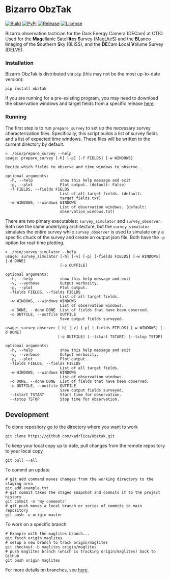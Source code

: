 # Bizarro ObzTak

[![Build](https://img.shields.io/travis/kadrlica/obztak.svg)](https://travis-ci.org/kadrlica/obztak)
[![PyPI](https://img.shields.io/pypi/v/obztak.svg)](https://pypi.python.org/pypi/obztak)
[![Release](https://img.shields.io/github/release/kadrlica/obztak.svg)](../../releases)
[![License](https://img.shields.io/badge/license-MIT-blue.svg)](../../)

Bizarro observation tactician for the Dark Energy Camera (DECam) at CTIO. Used for the **Mag**ellanic Satel**lite**s **S**urvey (MagLiteS) and the **BL**anco **I**maging of the **S**outhern **S**ky (BLISS), and the **DE**Cam **L**ocal **V**olume Survey (DELVE).

### Installation

Bizarro ObzTak is distributed via `pip` (this may not be the most up-to-date version):
```
pip install obztak
```

If you are running for a pre-existing program, you may need to download the observation windows and target fields from a specific release [here](../../releases).

### Running

The first step is to run `prepare_survey` to set up the necessary survey characterization files. Specifically, this script builds a list of survey fields and a list of expected time windows. These files will be written to the current directory by default.
```
> ./bin/prepare_survey --help
usage: prepare_survey [-h] [-p] [-f FIELDS] [-w WINDOWS]

Decide which fields to observe and time windows to observe.

optional arguments:
  -h, --help            show this help message and exit
  -p, --plot            Plot output. (default: False)
  -f FIELDS, --fields FIELDS
                        List of all target fields. (default:
                        target_fields.txt)
  -w WINDOWS, --windows WINDOWS
                        List of observation windows. (default:
                        observation_windows.txt)
```


There are two pimary executables: `survey_simulator` and `survey_observer`. Both use the same underlying architecture, but the `survey_simulator` simulates the entire survey while `survey_observer` is used to simulate only a specific chuck of the survey and create an output json file. Both have the `-p` option for real-time plotting.
```
> ./bin/survey_simulator --help
usage: survey_simulator [-h] [-v] [-p] [-fields FIELDS] [-w WINDOWS] [-d DONE]
                        [-o OUTFILE]

optional arguments:
  -h, --help            show this help message and exit
  -v, --verbose         Output verbosity.
  -p, --plot            Plot output.
  -fields FIELDS, --fields FIELDS
                        List of all target fields.
  -w WINDOWS, --windows WINDOWS
                        List of observation windows.
  -d DONE, --done DONE  List of fields that have been observed.
  -o OUTFILE, --outfile OUTFILE
                        Save output fields surveyed.
```

```
usage: survey_observer [-h] [-v] [-p] [-fields FIELDS] [-w WINDOWS] [-d DONE]
                       [-o OUTFILE] [--tstart TSTART] [--tstop TSTOP]

optional arguments:
  -h, --help            show this help message and exit
  -v, --verbose         Output verbosity.
  -p, --plot            Plot output.
  -fields FIELDS, --fields FIELDS
                        List of all target fields.
  -w WINDOWS, --windows WINDOWS
                        List of observation windows.
  -d DONE, --done DONE  List of fields that have been observed.
  -o OUTFILE, --outfile OUTFILE
                        Save output fields surveyed.
  --tstart TSTART       Start time for observation.
  --tstop TSTOP         Stop time for observation.
```

## Development

To clone repository go to the directory where you want to work
```
git clone https://github.com/kadrlica/obztak.git
```
To keep your local copy up to date, pull changes from the remote repository to your local copy
```
git pull --all 
```
To commit an update
```
# git add command moves changes from the working directory to the staging area
git add example.txt 
# git commit takes the staged snapshot and commits it to the project history
git commit -m 'my comments' 
# git push moves a local branch or series of commits to main repository
git push -u origin master 
```
To work on a specific branch
```
# Example with the maglites branch...
git fetch origin maglites
# setup a new branch to track origin/maglites
git checkout -b maglites origin/maglites 
# push maglites branch (which is tracking origin/maglites) back to GitHub
git push origin maglites 
```
For more details on branches, see [here](http://stackoverflow.com/q/1783405/4075339).

